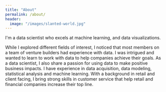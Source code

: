 ```yaml
---
title: "About"
permalink: /about/
header:
  image: "/images/slanted-world.jpg"
---
```


I'm a data scientist who excels at machine learning, and data visualizations.

While I explored different fields of interest, I noticed that most members on a team of venture builders had experience with data. I was intrigued and wanted to learn to work with data to help companies achieve their goals. As a data scientist, I also share a passion for using data to make positive business impacts. I have experience in data acquisition, data modeling, statistical analysis and machine learning. With a background in retail and client facing, I bring strong skills in customer service that help retail and financial companies increase their top line.
